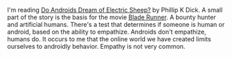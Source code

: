I'm reading <a href="https://en.wikipedia.org/wiki/Do_Androids_Dream_of_Electric_Sheep%3F">Do Androids Dream of Electric Sheep?</a> by Phillip K Dick. A small part of the story is the basis for the movie <a href="https://en.wikipedia.org/wiki/Blade_Runner">Blade Runner</a>. A bounty hunter and artificial humans. There's a test that determines if someone is human or android, based on the ability to empathize. Androids don't empathize, humans do. It occurs to me that the online world we have created limits ourselves to androidly behavior. Empathy is not very common.  
